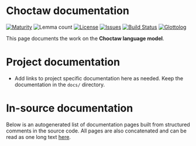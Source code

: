 # Choctaw documentation

[![Maturity](https://img.shields.io/endpoint?url=https%3A%2F%2Fraw.githubusercontent.com%2Fgiellalt%2Flang-cho%2Fgh-pages%2Fmaturity.json)](https://giellalt.github.io/MaturityClassification.html)
![Lemma count](https://img.shields.io/endpoint?url=https%3A%2F%2Fraw.githubusercontent.com%2Fgiellalt%2Flang-cho%2Fgh-pages%2Flemmacount.json)
[![License](https://img.shields.io/github/license/giellalt/lang-cho)](https://github.com/giellalt/lang-cho/blob/main/LICENSE)
[![Issues](https://img.shields.io/github/issues/giellalt/lang-cho)](https://github.com/giellalt/lang-cho/issues)
[![Build Status](https://builds.giellalt.org/api/badge/lang-cho?label=CI)](https://builds.giellalt.org/pipelines/lang-cho/builds/latest)
[![Glottolog](https://img.shields.io/badge/Glottolog-green)](https://glottolog.org/resource/languoid/id/choc1276)

This page documents the work on the **Choctaw language model**. 

# Project documentation

* Add links to project specific documentation here as needed. Keep the documentation in the `docs/` directory.

# In-source documentation

Below is an autogenerated list of documentation pages built from structured comments in the source code. All pages are also concatenated and can be read as one long text [here](cho.md).
